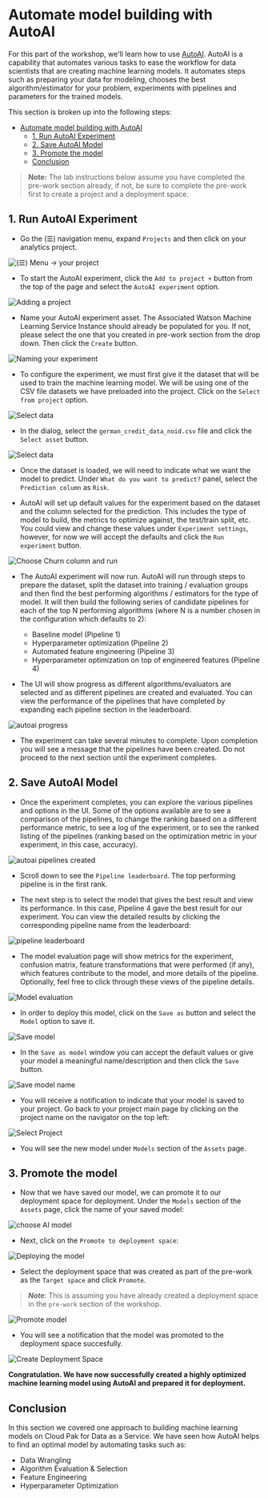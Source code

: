 # Automate model building with AutoAI

For this part of the workshop, we'll learn how to use [AutoAI](https://www.ibm.com/support/producthub/icpdata/docs/content/SSQNUZ_current/wsj/analyze-data/autoai-overview.html).
AutoAI is a capability that automates various tasks to ease the workflow for data scientists that are creating machine learning models. It automates steps such as preparing your data for modeling, chooses the best algorithm/estimator for your problem, experiments with pipelines and parameters for the trained models.

This section is broken up into the following steps:

- [Automate model building with AutoAI](#automate-model-building-with-autoai)
  - [1. Run AutoAI Experiment](#1-run-autoai-experiment)
  - [2. Save AutoAI Model](#2-save-autoai-model)
  - [3. Promote the model](#3-promote-the-model)
  - [Conclusion](#conclusion)

> **Note:** The lab instructions below assume you have completed the pre-work section already, if not, be sure to complete the pre-work first to create a project and a deployment space.

## 1. Run AutoAI Experiment

* Go the (☰) navigation menu, expand `Projects` and then click on your analytics project.

![(☰) Menu -> your project](../.gitbook/assets/images/navigation/menu-your-project.png)

* To start the AutoAI experiment, click the `Add to project +` button from the top of the page and select the `AutoAI experiment` option.

![Adding a project](../.gitbook/assets/images/autoai/autoai-add-project.png)

* Name your AutoAI experiment asset. The Associated Watson Machine Learning Service Instance should already be populated for you. If not, please select the one that you created in pre-work section from the drop down. Then click the `Create` button.

![Naming your experiment](../.gitbook/assets/images/autoai/autoai-name-experiment.png)

* To configure the experiment, we must first give it the dataset that will be used to train the machine learning model. We will be using one of the CSV file datasets we have preloaded into the project. Click on the `Select from project` option.

![Select data](../.gitbook/assets/images/autoai/autoai-select-dataset-project.png)

* In the dialog, select the `german_credit_data_noid.csv` file and click the `Select asset` button.

![Select data](../.gitbook/assets/images/autoai/autoai-select-dataset.png)

* Once the dataset is loaded, we will need to indicate what we want the model to predict. Under `What do you want to predict?` panel, select the `Prediction column` as `Risk`.

* AutoAI will set up default values for the experiment based on the dataset and the column selected for the prediction. This includes the type of model to build, the metrics to optimize against, the test/train split, etc. You could view and change these values under `Experiment settings`, however, for now we will accept the defaults and click the `Run experiment` button.

![Choose Churn column and run](../.gitbook/assets/images/autoai/autoai-choose-prediction-and-run.png)

* The AutoAI experiment will now run. AutoAI will run through steps to prepare the dataset, split the dataset into training / evaluation groups and then find the best performing algorithms / estimators for the type of model. It will then build the following series of candidate pipelines for each of the top N performing algorithms (where N is a number chosen in the configuration which defaults to 2):

  * Baseline model (Pipeline 1)
  * Hyperparameter optimization (Pipeline 2)
  * Automated feature engineering (Pipeline 3)
  * Hyperparameter optimization on top of engineered features (Pipeline 4)

* The UI will show progress as different algorithms/evaluators are selected and as different pipelines are created and evaluated. You can view the performance of the pipelines that have completed by expanding each pipeline section in the leaderboard.

![autoai progress](../.gitbook/assets/images/autoai/autoai-pipeline-progress.png)

* The experiment can take several minutes to complete. Upon completion you will see a message that the pipelines have been created. Do not proceed to the next section until the experiment completes.

## 2. Save AutoAI Model

* Once the experiment completes, you can explore the various pipelines and options in the UI. Some of the options available are to see a comparison of the pipelines, to change the ranking based on a different performance metric, to see a log of the experiment, or to see the ranked listing of the pipelines (ranking based on the optimization metric in your experiment, in this case, accuracy).

![autoai pipelines created](../.gitbook/assets/images/autoai/autoai-pipelines-complete.png)

* Scroll down to see the `Pipeline leaderboard`. The top performing pipeline is in the first rank.

* The next step is to select the model that gives the best result and view its performance. In this case, Pipeline 4 gave the best result for our experiment. You can view the detailed results by clicking the corresponding pipeline name from the leaderboard:

![pipeline leaderboard](../.gitbook/assets/images/autoai/autoai-pipeline-leaderboard-topranked.png)

* The model evaluation page will show metrics for the experiment, confusion matrix, feature transformations that were performed (if any), which features contribute to the model, and more details of the pipeline. Optionally, feel free to click through these views of the pipeline details.

![Model evaluation](../.gitbook/assets/images/autoai/autoai-toppipeline-details.png)

* In order to deploy this model, click on the `Save as` button and select the `Model` option to save it.

![Save model](../.gitbook/assets/images/autoai/autoai-pipeline-save-model.png)

* In the `Save as model` window you can accept the default values or give your model a meaningful name/description and then click the `Save` button.

![Save model name](../.gitbook/assets/images/autoai/autoai-save-model-name.png)

* You will receive a notification to indicate that your model is saved to your project. Go back to your project main page by clicking on the project name on the navigator on the top left:

![Select Project](../.gitbook/assets/images/autoai/autoai-project-navigator.png)

* You will see the new model under `Models` section of the `Assets` page.

## 3. Promote the model

* Now that we have saved our model, we can promote it to our deployment space for deployment. Under the `Models` section of the `Assets` page, click the name of your saved model:

![choose AI model](../.gitbook/assets/images/autoai/autoai-choose-asset-ai-model.png)

* Next, click on the `Promote to deployment space`:

![Deploying the model](../.gitbook/assets/images/autoai/autoai-promote-to-space.png)

* Select the deployment space that was created as part of the pre-work as the `Target space` and click `Promote`.

> ***Note***: This is assuming you have already created a deployment space in the `pre-work` section of the workshop. 

![Promote model](../.gitbook/assets/images/autoai/autoai-promote-to-space-confirm.png)

* You will see a notification that the model was promoted to the deployment space succesfully.

![Create Deployment Space](../.gitbook/assets/images/autoai/autoai-promotion-success.png)

**Congratulation. We have now successfully created a highly optimized machine learning model using AutoAI and prepared it for deployment.**

## Conclusion

In this section we covered one approach to building machine learning models on Cloud Pak for Data as a Service. We have seen how AutoAI helps to find an optimal model by automating tasks such as:

* Data Wrangling
* Algorithm Evaluation & Selection
* Feature Engineering
* Hyperparameter Optimization
